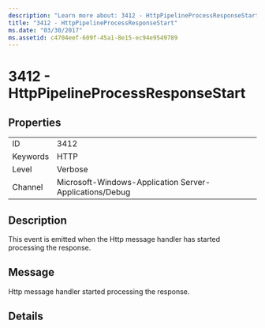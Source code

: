 ```yaml
---
description: "Learn more about: 3412 - HttpPipelineProcessResponseStart"
title: "3412 - HttpPipelineProcessResponseStart"
ms.date: "03/30/2017"
ms.assetid: c4704eef-609f-45a1-8e15-ec94e9549789
---
```

# 3412 - HttpPipelineProcessResponseStart

## Properties  
  
|||  
|-|-|  
|ID|3412|  
|Keywords|HTTP|  
|Level|Verbose|  
|Channel|Microsoft-Windows-Application Server-Applications/Debug|  
  
## Description  

 This event is emitted when the Http message handler has started processing the response.  
  
## Message  

 Http message handler started processing the response.  
  
## Details

